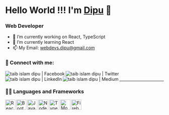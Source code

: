 # Hello World !!! I'm [Dipu][website] 👋 
### Web Developer

- 🔭 I’m currently working on React, TypeScript
- 🌱 I’m currently learning React
- 📫 My Email: webdevs.dipu@gmail.com

### 🤝 Connect with me:

[<img align="left" alt="taib islam dipu | Facebook" src="https://img.shields.io/badge/Facebook-1877F2?style=for-the-badge&logo=facebook&logoColor=white" target="_blank" />][facebook]
[<img align="left" alt="taib islam dipu | Twitter" src="https://img.shields.io/badge/Twitter-1DA1F2?style=for-the-badge&logo=twitter&logoColor=white" />][twitter]
[<img align="left" alt="taib islam dipu | LinkedIn" src="https://img.shields.io/badge/LinkedIn-0077B5?style=for-the-badge&logo=linkedin&logoColor=white" />][linkedin]
[<img align="left" alt="taib islam dipu | Medium" src="https://img.shields.io/badge/Medium-12100E?style=for-the-badge&logo=medium&logoColor=white" />][medium]

<br />

---

### 👨‍💻 Languages and Frameworks

<img align="left" alt="ReactJs " height="32" width="32" src="https://img.icons8.com/color/48/000000/react-native.png"/>
<img align="left" alt="Bootstrap" height="32" width="32" src="https://img.icons8.com/color/48/000000/bootstrap.png" />
<img align="left" alt="JavaScript" height="32" width="32" src="https://img.icons8.com/color/48/000000/javascript--v1.png" />
<img align="left" alt="NodeJS"height="32" width="32" src="https://img.icons8.com/color/48/000000/nodejs.png" />
<img align="left" alt="Typescript"height="32" width="32" src="https://img.icons8.com/color/48/000000/typescript.png" />
<img align="left" alt="MongoDB"height="32" width="32" src="https://img.icons8.com/color/48/000000/mongodb.png" />
<img align="left" alt="Firebase"height="32" width="32" src="https://img.icons8.com/color/48/000000/firebase.png" />


<br />
<br />

<!--
---

### 📝 Latest Blog Posts

<!-- BLOG-POST-LIST:START 
- [Announcing A New Blazor Course](https://ankitsharmablogs.com/announcing-a-new-blazor-course/?utm_source=rss&utm_medium=rss&utm_campaign=announcing-a-new-blazor-course)
- [How To Solve Sudoku Using Azure Form Recognizer](https://ankitsharmablogs.com/how-to-solve-sudoku-using-azure-form-recognizer/?utm_source=rss&utm_medium=rss&utm_campaign=how-to-solve-sudoku-using-azure-form-recognizer)
- [Going Serverless With Blazor](https://ankitsharmablogs.com/going-serverless-with-blazor/?utm_source=rss&utm_medium=rss&utm_campaign=going-serverless-with-blazor)
- [Announcing A Free eBook On Angular and Firebase](https://ankitsharmablogs.com/announcing-a-free-ebook-on-angular-and-firebase/?utm_source=rss&utm_medium=rss&utm_campaign=announcing-a-free-ebook-on-angular-and-firebase)
- [Optical Character Reader Using Angular And Azure Computer Vision](https://ankitsharmablogs.com/optical-character-reader-using-angular-and-azure-computer-vision/?utm_source=rss&utm_medium=rss&utm_campaign=optical-character-reader-using-angular-and-azure-computer-vision)
<!-- BLOG-POST-LIST:END 

---

### 📕 Publications  

[![Learn C# Programming][c# book cover]][c# book]
[![Blazor Quick Start Guide][blazor book cover]][blazor book]
[![Build a Full-Stack Web Application Using Angular & Firebase][angular book cover]][angular book]

---

### :movie_camera: Courses  

[![Getting Started with Blazor][Blazor course cover]][Blazor course]

---

[![Ankit's github stats](https://github-readme-stats.vercel.app/api?username=AnkitSharma-007&theme=vue&show_icons=true&include_all_commits=true)](https://github.com/AnkitSharma-007/github-readme-stats)

<br />

If you like my content, please consider buying me a coffee :coffee:
<br />
<br />
Thank you for your support! 

[<img align="left" alt="Buy Me A Coffee" height="40" width="160" src="https://img.shields.io/badge/Buy_Me_A_Coffee-FFDD00?style=for-the-badge&logo=buy-me-a-coffee&logoColor=black" />][buy me a coffee]

-->

[website]: https://taibislamdipu.netlify.app/
[facebook]: https://www.facebook.com/taibislamdipu/
[twitter]: https://twitter.com/taibislamdipu
[linkedin]: linkedin.com/in/taibislamdipu
[medium]: medium.com/@taibislamdipu
[email]: webdevs.dipu@gmail.com
[freecodecamp]: https://www.freecodecamp.org/news/author/ankitsharmablog/
[c# book cover]: https://ws-in.amazon-adsystem.com/widgets/q?_encoding=UTF8&MarketPlace=IN&ASIN=B0862DM82C&ServiceVersion=20070822&ID=AsinImage&WS=1&Format=_SL250_&tag=007056f-21
[c# book]: https://amzn.to/3c2r5MO
[blazor book cover]: https://ws-in.amazon-adsystem.com/widgets/q?_encoding=UTF8&MarketPlace=IN&ASIN=178934414X&ServiceVersion=20070822&ID=AsinImage&WS=1&Format=_SL250_&tag=007056f-21
[blazor book]: https://amzn.to/2OToEji
[angular book cover]: https://i2.wp.com/ankitsharmablogs.com/wp-content/uploads/2020/04/BUILD-A-FULL-STACK-WEB-APPLICATION-USING-ANGULAR-AND-FIREBASE_Book-Cover.jpg
[angular book]: https://www.c-sharpcorner.com/ebooks/build-a-full-stack-web-application-using-angular-and-firebase
[Blazor course cover]: https://i0.wp.com/ankitsharmablogs.com/wp-content/uploads/2021/08/CodeRed-Ankit-Sharma-Banner.jpg
[Blazor course]: https://codered.eccouncil.org/course/getting-started-with-blazor
[buy me a coffee]: https://www.buymeacoffee.com/ankitsharma

